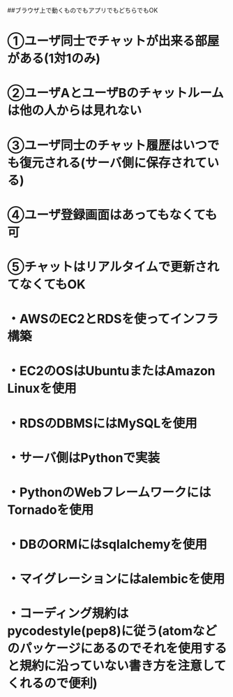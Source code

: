 ##ブラウザ上で動くものでもアプリでもどちらでもOK
# ①ユーザ同士でチャットが出来る部屋がある(1対1のみ)
# ②ユーザAとユーザBのチャットルームは他の人からは見れない
# ③ユーザ同士のチャット履歴はいつでも復元される(サーバ側に保存されている)
# ④ユーザ登録画面はあってもなくても可
# ⑤チャットはリアルタイムで更新されてなくてもOK

# ・AWSのEC2とRDSを使ってインフラ構築
# ・EC2のOSはUbuntuまたはAmazon Linuxを使用
# ・RDSのDBMSにはMySQLを使用
# ・サーバ側はPythonで実装
# ・PythonのWebフレームワークにはTornadoを使用
# ・DBのORMにはsqlalchemyを使用
# ・マイグレーションにはalembicを使用
# ・コーディング規約はpycodestyle(pep8)に従う(atomなどのパッケージにあるのでそれを使用すると規約に沿っていない書き方を注意してくれるので便利)
